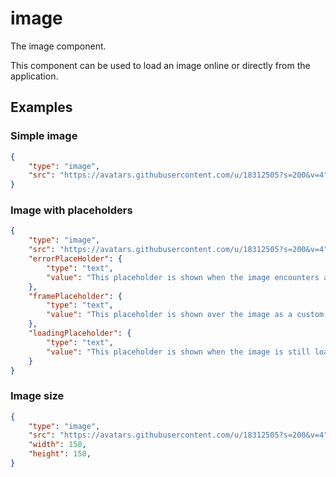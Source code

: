 # image

The image component. 

This component can be used to load an image online or directly from the application.

## Examples

### Simple image

```json
{
    "type": "image",
    "src": "https://avatars.githubusercontent.com/u/18312505?s=200&v=4",
}
```

### Image with placeholders

```json
{
    "type": "image",
    "src": "https://avatars.githubusercontent.com/u/18312505?s=200&v=4",
    "errorPlaceHolder": {
        "type": "text",
        "value": "This placeholder is shown when the image encounters an error."
    },
    "framePlaceholder": {
        "type": "text",
        "value": "This placeholder is shown over the image as a custom frame."
    },
    "loadingPlaceholder": {
        "type": "text",
        "value": "This placeholder is shown when the image is still loading."
    }
}
```

### Image size

```json
{
    "type": "image",
    "src": "https://avatars.githubusercontent.com/u/18312505?s=200&v=4",
    "width": 150,
    "height": 150,
}
```